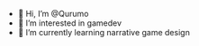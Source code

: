 - 👋 Hi, I’m @Qurumo
- 👀 I’m interested in gamedev
- 🌱 I’m currently learning narrative game design

<!---
Qurumo/Qurumo is a ✨ special ✨ repository because its `README.md` (this file) appears on your GitHub profile.
You can click the Preview link to take a look at your changes.
--->
